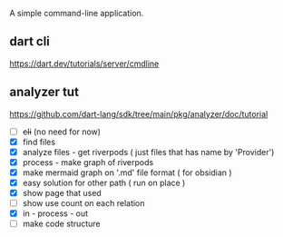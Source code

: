A simple command-line application.


dart cli
---
https://dart.dev/tutorials/server/cmdline


analyzer tut
---
https://github.com/dart-lang/sdk/tree/main/pkg/analyzer/doc/tutorial



- [ ] ~~cli~~ (no need for now) 
- [x] find files
- [x] analyze files - get riverpods ( just files that has name by 'Provider')
- [x] process - make graph of riverpods
- [x] make mermaid graph on '.md' file format ( for obsidian )
- [x] easy solution for other path ( run on place )
- [x] show page that used
- [ ] show use count on each relation
- [x] in - process - out
- [ ] make code structure